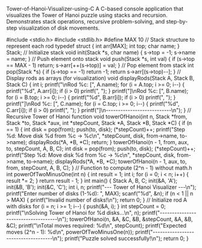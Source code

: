  Tower-of-Hanoi-Visualizer-using-C
A C-based console application that visualizes the Tower of Hanoi puzzle using stacks and recursion. Demonstrates stack operations, recursive problem-solving, and step-by-step visualization of disk movements.

 

#include <stdio.h>
#include <stdlib.h>
#define MAX 10
// Stack structure to represent each rod
typedef struct {
int arr[MAX];
int top;
char name;
} Stack;
// Initialize stack
void init(Stack *s, char name) {
s->top = -1;
s->name = name;
}
// Push element onto stack
void push(Stack *s, int val) {
if (s->top == MAX - 1)
return;
s->arr[++(s->top)] = val;
}
// Pop element from stack
int pop(Stack *s) {
if (s->top == -1)
return -1;
return s->arr[(s->top)--];
}
// Display rods as arrays (for visualization)
void displayRods(Stack A, Stack B, Stack C) {
int i;
printf("\nRod %c: [", A.name);
for (i = A.top; i >= 0; i--) {
printf("%d", A.arr[i]);
if (i > 0) printf(", ");
}
printf("]\nRod %c: [", B.name);
for (i = B.top; i >= 0; i--) {
printf("%d", B.arr[i]);
if (i > 0) printf(", ");
}
printf("]\nRod %c: [", C.name);
for (i = C.top; i >= 0; i--) {
printf("%d", C.arr[i]);
if (i > 0) printf(", ");
}
printf("]\n---------------------------\n");
}
// Recursive Tower of Hanoi function
void towerOfHanoi(int n, Stack *from, Stack *to, Stack *aux,
int *stepCount, Stack *A, Stack *B, Stack *C) {
if (n == 1) {
int disk = pop(from);
push(to, disk);
(*stepCount)++;
printf("Step %d: Move disk %d from %c -> %c\n",
*stepCount, disk, from->name, to->name);
displayRods(*A, *B, *C);
return;
}
towerOfHanoi(n - 1, from, aux, to, stepCount, A, B, C);
int disk = pop(from);
push(to, disk);
(*stepCount)++;
printf("Step %d: Move disk %d from %c -> %c\n",
*stepCount, disk, from->name, to->name);
displayRods(*A, *B, *C);
towerOfHanoi(n - 1, aux, to, from, stepCount, A, B, C);
}
// Function to compute (2^n - 1) without math.h
int powerOfTwoMinusOne(int n) {
int result = 1;
int i;
for (i = 0; i < n; i++) {
result *= 2;
}
return result - 1;
}
int main() {
Stack A, B, C;
init(&A, 'A');
init(&B, 'B');
init(&C, 'C');
int i, n;
printf("--- Tower of Hanoi Visualizer ---\n");
printf("Enter number of disks (1-%d): ", MAX);
scanf("%d", &n);
if (n < 1 || n > MAX) {
printf("Invalid number of disks!\n");
return 0;
}
// Initialize rod A with disks
for (i = n; i >= 1; i--) {
push(&A, i);
}
int stepCount = 0;
printf("\nSolving Tower of Hanoi for %d disks...\n", n);
printf("------------------------------------\n");
towerOfHanoi(n, &A, &C, &B, &stepCount, &A, &B, &C);
printf("\nTotal moves required: %d\n", stepCount);
printf("Expected moves (2^n - 1): %d\n", powerOfTwoMinusOne(n));
printf("------------------------------------\n");
printf("Puzzle solved successfully!\n");
return 0;
}

